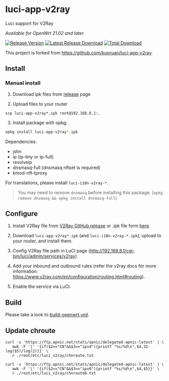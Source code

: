 # luci-app-v2ray

Luci support for V2Ray

*Available for OpenWrt 21.02 and later.*

[![Release Version](https://img.shields.io/github/release/rp-hello/luci-app-v2ray.svg)](https://github.com/rp-hello/luci-app-v2ray/releases/latest)
[![Latest Release Download](https://img.shields.io/github/downloads/rp-hello/luci-app-v2ray/latest/total.svg)](https://github.com/rp-hello/luci-app-v2ray/releases/latest)
[![Total Download](https://img.shields.io/github/downloads/rp-hello/luci-app-v2ray/total.svg)](https://github.com/rp-hello/luci-app-v2ray/releases)

This project is forked from <https://github.com/kuoruan/luci-app-v2ray>.

## Install

### Manual install

1. Download ipk files from [release](https://github.com/rp-hello/luci-app-v2ray/releases) page

2. Upload files to your router

```
scp luci-app-v2ray*.ipk root@192.168.8.1:.
```

3. Install package with opkg:

```sh
opkg install luci-app-v2ray*.ipk
```

Dependencies:

- jshn
- ip (ip-tiny or ip-full)
- resolveip
- dnsmasq-full (dnsmasq nftset is required)
- kmod-nft-tproxy

For translations, please install ```luci-i18n-v2ray-*```.

> You may need to remove ```dnsmasq``` before installing this package. (`opkg remove dnsmasq && opkg install dnsmasq-full`)

## Configure

1. Install V2Ray file from [V2Ray GitHub release](https://github.com/v2fly/v2ray-core/releases/latest) or .ipk file form [here](https://github.com/rp-hello/openwrt-v2ray/releases/latest).

2. Download `luci-app-v2ray*.ipk` (and `luci-i18n-v2ray-*.ipk`), upload to your router, and install them.

3. Config V2Ray file path in LuCI page (http://192.168.8.1/cgi-bin/luci/admin/services/v2ray).

4. Add your inbound and outbound rules (refer the v2ray docs for more information: https://www.v2ray.com/en/configuration/routing.html#routing).

5. Enable the service via LuCI.

## Build

Please take a look to [build-openwrt.yml](./.github/workflows/build-openwrt.yml).

## Update chroute

```shell
curl -s 'https://ftp.apnic.net/stats/apnic/delegated-apnic-latest' | \
   awk -F '|' '{if($2=="CN"&&$3=="ipv4"){printf "%s/%d\n",$4,32-log($5)/log(2)}}' \
   > ./root/etc/luci_v2ray/chnroute.txt

curl -s 'https://ftp.apnic.net/stats/apnic/delegated-apnic-latest' | \
   awk -F '|' '{if($2=="CN"&&$3=="ipv6"){printf "%s/%d\n",$4,$5}}' \
   > ./root/etc/luci_v2ray/chnroute6.txt
```

